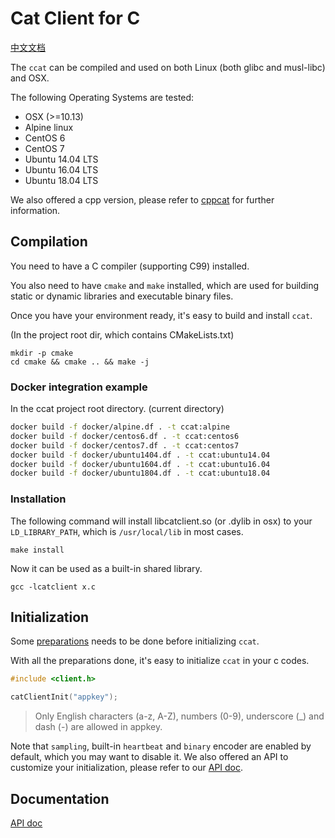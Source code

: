 # Cat Client for C

[中文文档](./README.zh-CN.md)

The `ccat` can be compiled and used on both Linux (both glibc and musl-libc) and OSX.

The following Operating Systems are tested:

* OSX (>=10.13)
* Alpine linux
* CentOS 6
* CentOS 7
* Ubuntu 14.04 LTS
* Ubuntu 16.04 LTS
* Ubuntu 18.04 LTS

We also offered a cpp version, please refer to [cppcat](../cpp) for further information.

## Compilation

You need to have a C compiler (supporting C99) installed.

You also need to have `cmake` and `make` installed, which are used for building static or dynamic libraries and executable binary files.

Once you have your environment ready, it's easy to build and install `ccat`.

(In the project root dir, which contains CMakeLists.txt)

```
mkdir -p cmake
cd cmake && cmake .. && make -j
```

### Docker integration example

In the ccat project root directory. (current directory)

```bash
docker build -f docker/alpine.df . -t ccat:alpine
docker build -f docker/centos6.df . -t ccat:centos6
docker build -f docker/centos7.df . -t ccat:centos7
docker build -f docker/ubuntu1404.df . -t ccat:ubuntu14.04
docker build -f docker/ubuntu1604.df . -t ccat:ubuntu16.04
docker build -f docker/ubuntu1804.df . -t ccat:ubuntu18.04
```

### Installation

The following command will install libcatclient.so (or .dylib in osx) to your `LD_LIBRARY_PATH`, which is `/usr/local/lib` in most cases.

```
make install
```

Now it can be used as a built-in shared library.
```
gcc -lcatclient x.c
```

## Initialization

Some [preparations](../_/preparations.md) needs to be done before initializing `ccat`.

With all the preparations done, it's easy to initialize `ccat` in your c codes.

```c
#include <client.h>

catClientInit("appkey");
```

> Only English characters (a-z, A-Z), numbers (0-9), underscore (\_) and dash (-) are allowed in appkey.

Note that `sampling`, built-in `heartbeat` and `binary` encoder are enabled by default, which you may want to disable it. We also offered an API to customize your initialization, please refer to our [API doc](./docs/api.md).

## Documentation

[API doc](./docs/api.md)
